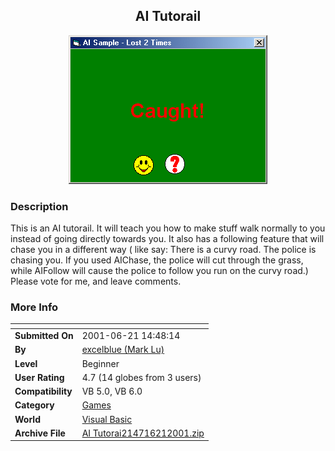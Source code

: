 ﻿<div align="center">

## AI Tutorail

<img src="PIC20016211636406661.gif">
</div>

### Description

This is an AI tutorail. It will teach you how to make stuff walk normally to you instead of going directly towards you. It also has a following feature that will chase you in a different way ( like say: There is a curvy road. The police is chasing you. If you used AIChase, the police will cut through the grass, while AIFollow will cause the police to follow you run on the curvy road.) Please vote for me, and leave comments.
 
### More Info
 


<span>             |<span>
---                |---
**Submitted On**   |2001-06-21 14:48:14
**By**             |[excelblue \(Mark Lu\)](https://github.com/Planet-Source-Code/PSCIndex/blob/master/ByAuthor/excelblue-mark-lu.md)
**Level**          |Beginner
**User Rating**    |4.7 (14 globes from 3 users)
**Compatibility**  |VB 5\.0, VB 6\.0
**Category**       |[Games](https://github.com/Planet-Source-Code/PSCIndex/blob/master/ByCategory/games__1-38.md)
**World**          |[Visual Basic](https://github.com/Planet-Source-Code/PSCIndex/blob/master/ByWorld/visual-basic.md)
**Archive File**   |[AI Tutorai214716212001\.zip](https://github.com/Planet-Source-Code/excelblue-mark-lu-ai-tutorail__1-24295/archive/master.zip)








